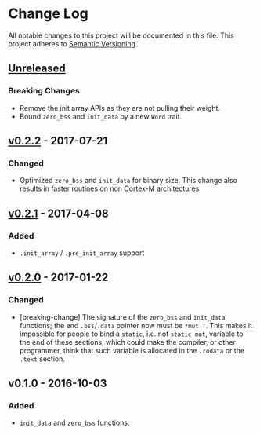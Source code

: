 # Change Log

All notable changes to this project will be documented in this file.
This project adheres to [Semantic Versioning](http://semver.org/).

## [Unreleased]

### Breaking Changes

- Remove the init array APIs as they are not pulling their weight.
- Bound `zero_bss` and `init_data` by a new `Word` trait.

## [v0.2.2] - 2017-07-21

### Changed

- Optimized `zero_bss` and `init_data` for binary size. This change also results
  in faster routines on non Cortex-M architectures.

## [v0.2.1] - 2017-04-08

### Added

- `.init_array` / `.pre_init_array` support

## [v0.2.0] - 2017-01-22

### Changed

- [breaking-change] The signature of the `zero_bss` and `init_data` functions;
  the end `.bss`/`.data` pointer now must be `*mut T`. This makes it impossible
  for people to bind a `static`, i.e. not `static mut`, variable to the end
  of these sections, which could make the compiler, or other programmer, think
  that such variable is allocated in the `.rodata` or the `.text` section.

## v0.1.0 - 2016-10-03

### Added

- `init_data` and `zero_bss` functions.

[Unreleased]: https://github.com/japaric/r0/compare/v0.2.2...HEAD
[v0.2.2]: https://github.com/japaric/r0/compare/v0.2.1...v0.2.2
[v0.2.1]: https://github.com/japaric/r0/compare/v0.2.0...v0.2.1
[v0.2.0]: https://github.com/japaric/r0/compare/v0.1.0...v0.2.0
